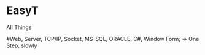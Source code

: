 # EasyT
All Things

#Web, Server, TCP/IP, Socket, MS-SQL, ORACLE, C#, Window Form; => One Step, slowly
